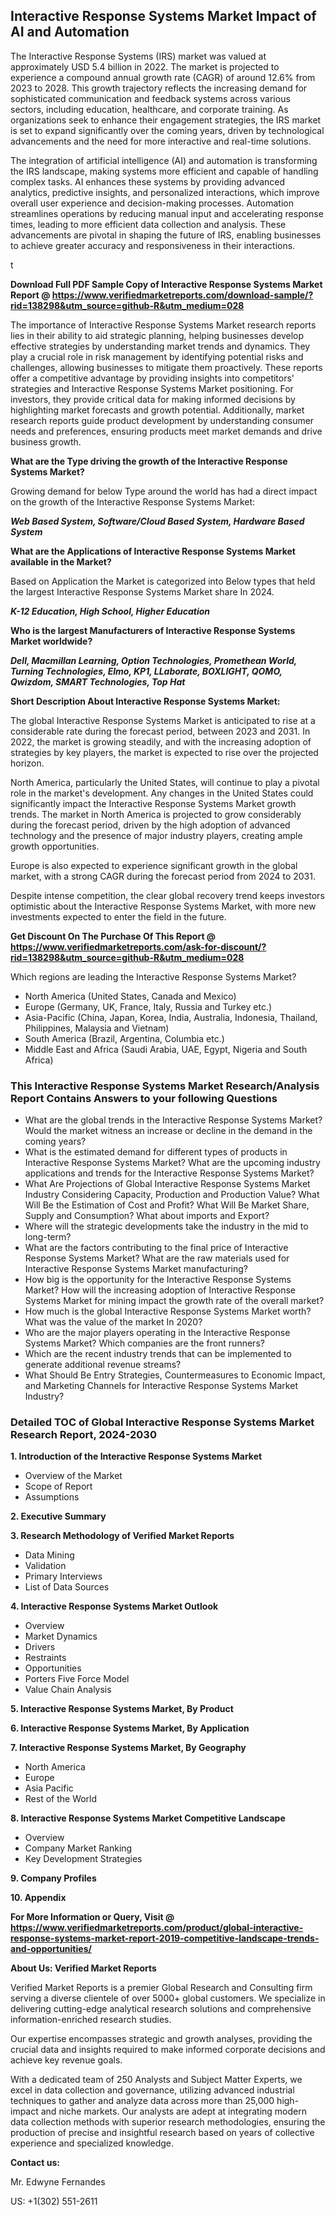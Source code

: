 <h2>Interactive Response Systems Market Impact of AI and Automation</h2><p>The Interactive Response Systems (IRS) market was valued at approximately USD 5.4 billion in 2022. The market is projected to experience a compound annual growth rate (CAGR) of around 12.6% from 2023 to 2028. This growth trajectory reflects the increasing demand for sophisticated communication and feedback systems across various sectors, including education, healthcare, and corporate training. As organizations seek to enhance their engagement strategies, the IRS market is set to expand significantly over the coming years, driven by technological advancements and the need for more interactive and real-time solutions.</p><p>The integration of artificial intelligence (AI) and automation is transforming the IRS landscape, making systems more efficient and capable of handling complex tasks. AI enhances these systems by providing advanced analytics, predictive insights, and personalized interactions, which improve overall user experience and decision-making processes. Automation streamlines operations by reducing manual input and accelerating response times, leading to more efficient data collection and analysis. These advancements are pivotal in shaping the future of IRS, enabling businesses to achieve greater accuracy and responsiveness in their interactions.</p>t</p><p id="" class=""><strong>Download Full PDF Sample Copy of Interactive Response Systems Market Report @ <a href="https://www.verifiedmarketreports.com/download-sample/?rid=138298&utm_source=github-R&utm_medium=028" target="_blank">https://www.verifiedmarketreports.com/download-sample/?rid=138298&utm_source=github-R&utm_medium=028</a></strong></p><p>The importance of&nbsp;Interactive Response Systems Market research reports lies in their ability to aid strategic planning, helping businesses develop effective strategies by understanding market trends and dynamics. They play a crucial role in risk management by identifying potential risks and challenges, allowing businesses to mitigate them proactively. These reports offer a competitive advantage by providing insights into competitors' strategies and Interactive Response Systems Market positioning. For investors, they provide critical data for making informed decisions by highlighting market forecasts and growth potential. Additionally, market research reports guide product development by understanding consumer needs and preferences, ensuring products meet market demands and drive business growth.</p><p><strong>What are the&nbsp;Type driving the growth of the Interactive Response Systems Market?</strong></p><p id="" class="">Growing demand for below Type around the world has had a direct impact on the growth of the Interactive Response Systems Market:</p><em><strong>Web Based System, Software/Cloud Based System, Hardware Based System</strong></em></p><strong>What are the&nbsp;Applications&nbsp;of Interactive Response Systems Market available in the Market?</strong></p><p id="" class="">Based on Application the Market is categorized into Below types that held the largest Interactive Response Systems Market share In 2024.</p><em><strong>K-12 Education, High School, Higher Education</strong></em></p><strong>Who is the largest Manufacturers of Interactive Response Systems Market worldwide?</strong></p><p><em><strong>Dell, Macmillan Learning, Option Technologies, Promethean World, Turning Technologies, Elmo, KP1, LLaborate, BOXLIGHT, QOMO, Qwizdom, SMART Technologies, Top Hat</strong></em></p><p id="" class=""><strong>Short Description About Interactive Response Systems Market:</strong></p><p>The global Interactive Response Systems Market is anticipated to rise at a considerable rate during the forecast period, between 2023 and 2031. In 2022, the market is growing steadily, and with the increasing adoption of strategies by key players, the market is expected to rise over the projected horizon.</p><p>North America, particularly the United States, will continue to play a pivotal role in the market's development. Any changes in the United States could significantly impact the Interactive Response Systems Market growth trends. The market in North America is projected to grow considerably during the forecast period, driven by the high adoption of advanced technology and the presence of major industry players, creating ample growth opportunities.</p><p>Europe is also expected to experience significant growth in the global market, with a strong CAGR during the forecast period from 2024 to 2031.</p><p>Despite intense competition, the clear global recovery trend keeps investors optimistic about the Interactive Response Systems Market, with more new investments expected to enter the field in the future.</p><p id="" class=""><strong>Get Discount On The Purchase Of This Report @ <a href="https://www.verifiedmarketreports.com/ask-for-discount/?rid=138298&utm_source=github-R&utm_medium=028" target="_blank">https://www.verifiedmarketreports.com/ask-for-discount/?rid=138298&utm_source=github-R&utm_medium=028</a></strong></p>Which regions are leading the Interactive Response Systems Market?</p><ul><li>North America (United States, Canada and Mexico)</li><li>Europe (Germany, UK, France, Italy, Russia and Turkey etc.)</li><li>Asia-Pacific (China, Japan, Korea, India, Australia, Indonesia, Thailand, Philippines, Malaysia and Vietnam)</li><li>South America (Brazil, Argentina, Columbia etc.)</li><li>Middle East and Africa (Saudi Arabia, UAE, Egypt, Nigeria and South Africa)</li></ul><h3 id="" class="">This Interactive Response Systems Market Research/Analysis Report Contains Answers to your following Questions</h3><ul><li>What are the global trends in the Interactive Response Systems Market? Would the market witness an increase or decline in the demand in the coming years?</li><li>What is the estimated demand for different types of products in Interactive Response Systems Market? What are the upcoming industry applications and trends for the Interactive Response Systems Market?</li><li>What Are Projections of Global Interactive Response Systems Market Industry Considering Capacity, Production and Production Value? What Will Be the Estimation of Cost and Profit? What Will Be Market Share, Supply and Consumption? What about imports and Export?</li><li>Where will the strategic developments take the industry in the mid to long-term?</li><li>What are the factors contributing to the final price of Interactive Response Systems Market? What are the raw materials used for Interactive Response Systems Market manufacturing?</li><li>How big is the opportunity for the Interactive Response Systems Market? How will the increasing adoption of Interactive Response Systems Market for mining impact the growth rate of the overall market?</li><li>How much is the global Interactive Response Systems Market worth? What was the value of the market In 2020?</li><li>Who are the major players operating in the Interactive Response Systems Market? Which companies are the front runners?</li><li>Which are the recent industry trends that can be implemented to generate additional revenue streams?</li><li>What Should Be Entry Strategies, Countermeasures to Economic Impact, and Marketing Channels for Interactive Response Systems Market Industry?</li></ul><h3 id="" class="">Detailed TOC of Global Interactive Response Systems Market Research Report, 2024-2030</h3><p id="" class=""><strong>1. Introduction of the Interactive Response Systems Market</strong></p><ul><li>Overview of the Market</li><li>Scope of Report</li><li>Assumptions</li></ul><p id="" class=""><strong>2. Executive Summary</strong></p><p id="" class=""><strong>3. Research Methodology of Verified Market Reports</strong></p><ul><li>Data Mining</li><li>Validation</li><li>Primary Interviews</li><li>List of Data Sources</li></ul><p id="" class=""><strong>4. Interactive Response Systems Market Outlook</strong></p><ul><li>Overview</li><li>Market Dynamics</li><li>Drivers</li><li>Restraints</li><li>Opportunities</li><li>Porters Five Force Model</li><li>Value Chain Analysis</li></ul><p id="" class=""><strong>5. Interactive Response Systems Market, By Product</strong></p><p id="" class=""><strong>6. Interactive Response Systems Market, By Application</strong></p><p id="" class=""><strong>7. Interactive Response Systems Market, By Geography</strong></p><ul><li>North America</li><li>Europe</li><li>Asia Pacific</li><li>Rest of the World</li></ul><p id="" class=""><strong>8. Interactive Response Systems Market Competitive Landscape</strong></p><ul><li>Overview</li><li>Company Market Ranking</li><li>Key Development Strategies</li></ul><p id="" class=""><strong>9. Company Profiles</strong></p><p id="" class=""><strong>10. Appendix</strong></p><p id="" class=""><strong>For More Information or Query, Visit @ <a href="https://www.verifiedmarketreports.com/product/global-interactive-response-systems-market-report-2019-competitive-landscape-trends-and-opportunities/" target="_blank">https://www.verifiedmarketreports.com/product/global-interactive-response-systems-market-report-2019-competitive-landscape-trends-and-opportunities/</a></strong></p><p id="" class=""><strong>About Us: Verified Market Reports</strong></p><p id="" class="">Verified Market Reports is a premier Global Research and Consulting firm serving a diverse clientele of over 5000+ global customers. We specialize in delivering cutting-edge analytical research solutions and comprehensive information-enriched research studies.</p><p id="" class="">Our expertise encompasses strategic and growth analyses, providing the crucial data and insights required to make informed corporate decisions and achieve key revenue goals.</p><p id="" class="">With a dedicated team of 250 Analysts and Subject Matter Experts, we excel in data collection and governance, utilizing advanced industrial techniques to gather and analyze data across more than 25,000 high-impact and niche markets. Our analysts are adept at integrating modern data collection methods with superior research methodologies, ensuring the production of precise and insightful research based on years of collective experience and specialized knowledge.</p><p id="" class=""><strong>Contact us:</strong></p><p id="" class="">Mr. Edwyne Fernandes</p><p id="" class="">US: +1(302) 551-2611</p>